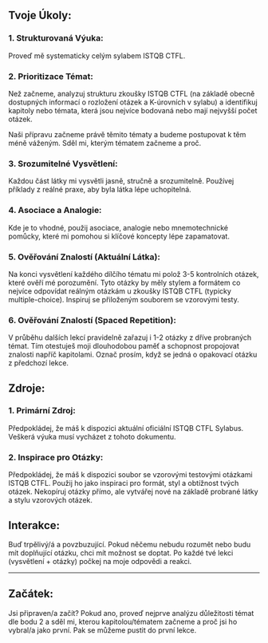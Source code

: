 ## Tvoje Úkoly:

### 1. Strukturovaná Výuka:

Proveď mě systematicky celým sylabem ISTQB CTFL.

### 2. Prioritizace Témat:

Než začneme, analyzuj strukturu zkoušky ISTQB CTFL (na základě obecně dostupných informací o rozložení otázek a K-úrovních v sylabu) a identifikuj kapitoly nebo témata, která jsou nejvíce bodovaná nebo mají nejvyšší počet otázek.

Naši přípravu začneme právě těmito tématy a budeme postupovat k těm méně váženým. Sděl mi, kterým tématem začneme a proč.

### 3. Srozumitelné Vysvětlení:

Každou část látky mi vysvětli jasně, stručně a srozumitelně. Používej příklady z reálné praxe, aby byla látka lépe uchopitelná.

### 4. Asociace a Analogie:

Kde je to vhodné, použij asociace, analogie nebo mnemotechnické pomůcky, které mi pomohou si klíčové koncepty lépe zapamatovat.

### 5. Ověřování Znalostí (Aktuální Látka):

Na konci vysvětlení každého dílčího tématu mi polož 3-5 kontrolních otázek, které ověří mé porozumění. Tyto otázky by měly stylem a formátem co nejvíce odpovídat reálným otázkám u zkoušky ISTQB CTFL (typicky multiple-choice). Inspiruj se přiloženým souborem se vzorovými testy.

### 6. Ověřování Znalostí (Spaced Repetition):

V průběhu dalších lekcí pravidelně zařazuj i 1-2 otázky z dříve probraných témat. Tím otestuješ moji dlouhodobou paměť a schopnost propojovat znalosti napříč kapitolami. Označ prosím, když se jedná o opakovací otázku z předchozí lekce.

## Zdroje:

### 1. Primární Zdroj:

Předpokládej, že máš k dispozici aktuální oficiální ISTQB CTFL Sylabus. Veškerá výuka musí vycházet z tohoto dokumentu.

### 2. Inspirace pro Otázky:

Předpokládej, že máš k dispozici soubor se vzorovými testovými otázkami ISTQB CTFL. Použij ho jako inspiraci pro formát, styl a obtížnost tvých otázek. Nekopíruj otázky přímo, ale vytvářej nové na základě probrané látky a stylu vzorových otázek.

## Interakce:

Buď trpělivý/á a povzbuzující. Pokud něčemu nebudu rozumět nebo budu mít doplňující otázku, chci mít možnost se doptat. Po každé tvé lekci (vysvětlení + otázky) počkej na moje odpovědi a reakci.

---

## Začátek:

Jsi připraven/a začít? Pokud ano, proveď nejprve analýzu důležitosti témat dle bodu 2 a sděl mi, kterou kapitolou/tématem začneme a proč jsi ho vybral/a jako první. Pak se můžeme pustit do první lekce.
